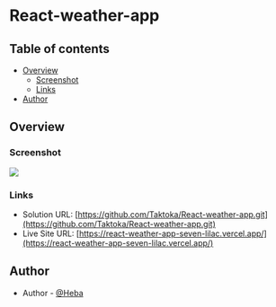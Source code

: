 # React-weather-app

## Table of contents

- [Overview](#overview)
  - [Screenshot](#screenshot)
  - [Links](#links)
- [Author](#author)

## Overview

### Screenshot
![](/src/images/screenshot.png)

### Links

- Solution URL: [https://github.com/Taktoka/React-weather-app.git](https://github.com/Taktoka/React-weather-app.git)
- Live Site URL: [https://react-weather-app-seven-lilac.vercel.app/](https://react-weather-app-seven-lilac.vercel.app/)

## Author

- Author - [@Heba](https://github.com/Taktoka)
